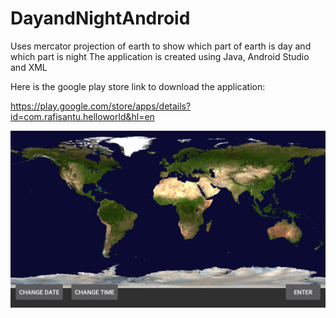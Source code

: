 # DayandNightAndroid

Uses mercator projection of earth to show which part of earth is day and which part is night
The application is created using Java, Android Studio and XML

Here is the google play store link to download the application:

https://play.google.com/store/apps/details?id=com.rafisantu.helloworld&hl=en

![main](https://github.com/shafihaque7/DayandNightAndroid/blob/master/Screenshot_1.png)
